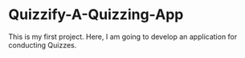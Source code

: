 # Quizzify-A-Quizzing-App
This is my first project. Here, I am going to develop an application for conducting Quizzes.
